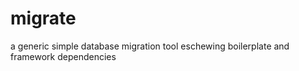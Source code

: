 migrate
=======

a generic simple database migration tool eschewing boilerplate and framework dependencies
